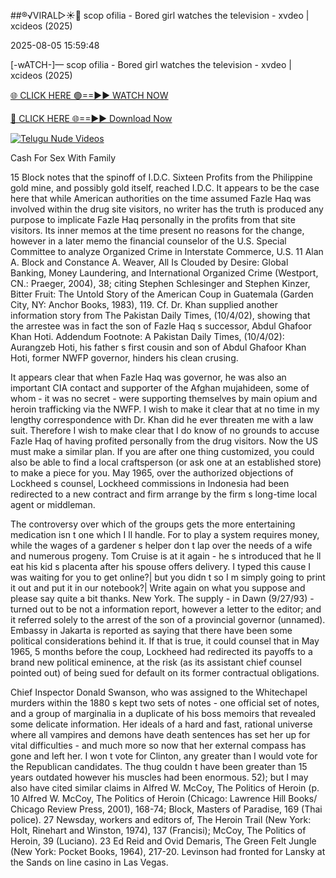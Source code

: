 ##®️√VIRAL▷☀️👄    scop ofilia - Bored girl watches the television - xvdeo &#124; xcideos (2025)

2025-08-05 15:59:48



[-wATCH-]—    scop ofilia - Bored girl watches the television - xvdeo &#124; xcideos (2025)

[🌐 CLICK HERE 🟢==►► WATCH NOW](https://www.youtucams.com/tracking/githubcom)

[🔴 CLICK HERE 🌐==►► Download Now](https://www.youtucams.com/tracking/githubcom)

[![Telugu Nude Videos](https://i.imgur.com/dJHk4Zq.gif)](https://www.youtucams.com/tracking/githubcom)



Cash For Sex With Family

15 Block notes that the spinoff of I.D.C. Sixteen Profits from the Philippine gold mine, and possibly gold itself, reached I.D.C. It appears to be the case here that while American authorities on the time assumed Fazle Haq was involved within the drug site visitors, no writer has the truth is produced any purpose to implicate Fazle Haq personally in the profits from that site visitors. Its inner memos at the time present no reasons for the change, however in a later memo the financial counselor of the U.S. Special Committee to analyze Organized Crime in Interstate Commerce, U.S. 11 Alan A. Block and Constance A. Weaver, All Is Clouded by Desire: Global Banking, Money Laundering, and International Organized Crime (Westport, CN.: Praeger, 2004), 38; citing Stephen Schlesinger and Stephen Kinzer, Bitter Fruit: The Untold Story of the American Coup in Guatemala (Garden City, NY: Anchor Books, 1983), 119. Cf. Dr. Khan supplied another information story from The Pakistan Daily Times, (10/4/02), showing that the arrestee was in fact the son of Fazle Haq s successor, Abdul Ghafoor Khan Hoti. Addendum Footnote: A Pakistan Daily Times, (10/4/02):  Aurangzeb Hoti, his father s first cousin and son of Abdul Ghafoor Khan Hoti, former NWFP governor, hinders his clean crusing.

It appears clear that when Fazle Haq was governor, he was also an important CIA contact and supporter of the Afghan mujahideen, some of whom - it was no secret - were supporting themselves by main opium and heroin trafficking via the NWFP. I wish to make it clear that at no time in my lengthy correspondence with Dr. Khan did he ever threaten me with a law suit. Therefore I wish to make clear that I do know of no grounds to accuse Fazle Haq of having profited personally from the drug visitors. Now the US must make a similar plan. If you are after one thing customized, you could also be able to find a local craftsperson (or ask one at an established store) to make a piece for you. May 1965, over the authorized objections of Lockheed s counsel, Lockheed commissions in Indonesia had been redirected to a new contract and firm arrange by the firm s long-time local agent or middleman.

The controversy over which of the groups gets the more entertaining medication isn t one which I ll handle. For to play a system requires money, while the wages of a gardener s helper don t lap over the needs of a wife and numerous progeny. Tom Cruise is at it again - he s introduced that he ll eat his kid s placenta after his spouse offers delivery. I typed this cause I was waiting for you to get online?| but you didn t so I m simply going to print it out and put it in our notebook?| Write again on what you suppose and please say quite a bit thanks. New York.  The supply - in Dawn (9/27/93) - turned out to be not a information report, however a letter to the editor; and it referred solely to the arrest of  the son of a provincial governor  (unnamed). Embassy in Jakarta is reported as saying that there have been  some political considerations behind it.  If that is true, it could counsel that in May 1965, 5 months before the coup, Lockheed had redirected its payoffs to a brand new political eminence, at the risk (as its assistant chief counsel pointed out) of being sued for default on its former contractual obligations.

Chief Inspector Donald Swanson, who was assigned to the Whitechapel murders within the 1880 s kept two sets of notes - one official set of notes, and a group of marginalia in a duplicate of his boss  memoirs that revealed some delicate information. Her ideals of a hard and fast, rational universe where all vampires and demons have death sentences has set her up for vital difficulties - and much more so now that her external compass has gone and left her. I won t vote for Clinton, any greater than I would vote for the Republican candidates. The thug couldn t have been greater than 15 years outdated however his muscles had been enormous. 52); but I may also have cited similar claims in Alfred W. McCoy, The Politics of Heroin (p. 10 Alfred W. McCoy, The Politics of Heroin (Chicago: Lawrence Hill Books/ Chicago Review Press, 2001), 168-74; Block, Masters of Paradise, 169 (Thai police). 27 Newsday, workers and editors of, The Heroin Trail (New York: Holt, Rinehart and Winston, 1974), 137 (Francisi); McCoy, The Politics of Heroin, 39 (Luciano). 23 Ed Reid and Ovid Demaris, The Green Felt Jungle (New York: Pocket Books, 1964), 217-20. Levinson had fronted for Lansky at the Sands on line casino in Las Vegas.